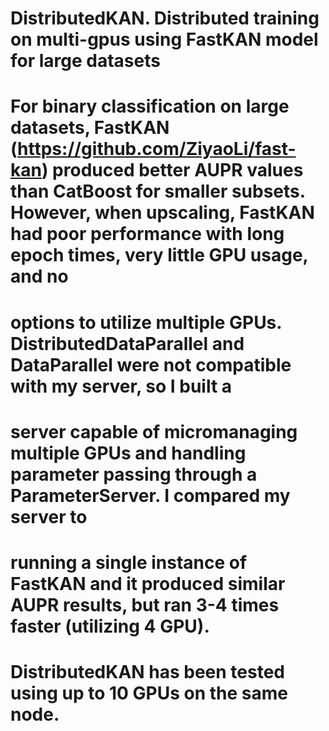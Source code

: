 # DistributedKAN. Distributed training on multi-gpus using FastKAN model for large datasets
#
# For binary classification on large datasets, FastKAN (https://github.com/ZiyaoLi/fast-kan) produced better AUPR values than CatBoost for smaller subsets. However, when upscaling, FastKAN had poor performance with long epoch times, very little GPU usage, and no
# 
# options to utilize multiple GPUs. DistributedDataParallel and DataParallel were not compatible with my server, so I built a 
# server capable of micromanaging multiple GPUs and handling parameter passing through a ParameterServer. I compared my server to
# running a single instance of FastKAN and it produced similar AUPR results, but ran 3-4 times faster (utilizing 4 GPU).
#
# DistributedKAN has been tested using up to 10 GPUs on the same node.
